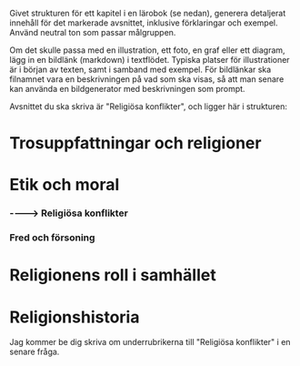 Givet strukturen för ett kapitel i en lärobok (se nedan), generera detaljerat innehåll för det markerade avsnittet, inklusive förklaringar och exempel.
Använd neutral ton som passar målgruppen.

Om det skulle passa med en illustration, ett foto, en graf eller ett diagram, lägg in en bildlänk (markdown) i textflödet. Typiska platser för illustrationer är i början av texten, samt i samband med exempel.
För bildlänkar ska filnamnet vara en beskrivningen på vad som ska visas, så att man senare kan använda en bildgenerator med beskrivningen som prompt.



Avsnittet du ska skriva är "Religiösa konflikter", och ligger här i strukturen:
# Trosuppfattningar och religioner
# Etik och moral
### ----> Religiösa konflikter
### Fred och försoning
# Religionens roll i samhället
# Religionshistoria

Jag kommer be dig skriva om underrubrikerna till "Religiösa konflikter" i en senare fråga.